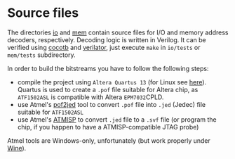 # Source files

The directories [io](io) and [mem](mem) contain source files for I/O and memory address decoders, respectively. Decoding logic is written in Verilog. It can be verified using [cocotb](https://www.cocotb.org/) and [verilator](https://www.veripool.org/verilator/), just execute `make` in `io/tests` or `mem/tests` subdirectory.

In order to build the bitstreams you have to follow the following steps:

* compile the project using `Altera Quartus 13` (for Linux see [here](https://github.com/codepainters/quartus13/)). Quartus is used to create a `.pof` file suitable for Altera chip, as `ATF1502ASL` is compatible with Altera `EPM7032`CPLD.
* use Atmel's [pof2jed](https://www.microchip.com/en-us/development-tool/pof2jed) tool to convert `.pof` file into `.jed` (Jedec) file suitable for `ATF1502ASL`
* use Atmel's [ATMISP](https://www.microchip.com/en-us/development-tool/atmisp) to convert `.jed` file to a `.svf` file (or program the chip, if you happen to have a ATMISP-compatible JTAG probe)

Atmel tools are Windows-only, unfortunately (but work properly under [Wine](http://winehq.org)).

